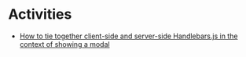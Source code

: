 # Activities

* [How to tie together client-side and server-side Handlebars.js in the context of showing a modal](https://github.com/mitin001/Activities/blob/master/npm/01-Handlebars-modals/package.json)
